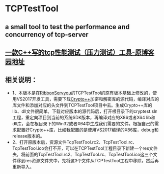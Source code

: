 # TCPTestTool
## a small tool to test  the performance and concurrency of tcp-server 
## [一款C++写的tcp性能测试（压力测试）工具-原博客园地址](https://www.cnblogs.com/xuhuajie/p/8213534.html)
## 相关说明：
* 1、本版本是在[RibbonServyou](https://github.com/RibbonServyou/TCPTestTool)的TCPTestTool的原有版本基础上修改的，使用VS2017开发工具，需要下载[Crypto++](https://cryptopp.com)加密和解密库的源代码，编译对应的库文件和添加对应的头文件到TCPTestTool项目中去。生成Crypto++库的lib、dll文件很简单，下载对应版本的源代码后，打开根目录下的cryptest.sln工程，重定向项目到当前的系统SDK版本，再编译对应的X86或者X64 lib和dll库，会在根目录下的Win32或者X64中生成我们需要的文件。根据自己的需求配置好Crypto++库，比如我配置的是使用VS2017编译的X86库，debug和release版本的。
* 2、打开原版本后，资源文件TcpTestTool.rc2、TcpTestTool.rc、TcpTestTool.ico会打不开，可以在TCPTestTool工程目录下新建一个res文件夹，将前面的TcpTestTool.rc2、TcpTestTool.rc、TcpTestTool.ico这三个文件移到res资源文件夹中，先将这3个文件从TCPTestTool工程中移除，然后再重新导入。
